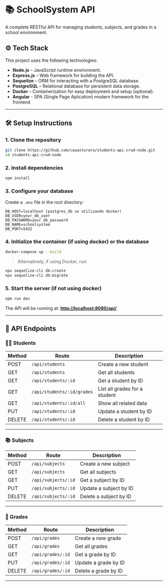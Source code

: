 
# 📚 SchoolSystem API

A complete RESTful API for managing students, subjects, and grades in a school environment.

## ⚙️ Tech Stack

This project uses the following technologies:

- **Node.js** – JavaScript runtime environment.
- **Express.js** – Web framework for building the API.
- **Sequelize** – ORM for interacting with a PostgreSQL database.
- **PostgreSQL** – Relational database for persistent data storage.
- **Docker** – Containerization for easy deployment and setup (optional).
- **Angular** - SPA (Single Page Aplication) modern framework for the frontend

---

## 🛠️ Setup Instructions

### 1. Clone the repository

```bash
git clone https://github.com/cauasturaro/students-api-crud-node.git
cd students-api-crud-node
````

### 2. Install dependencies

```bash
npm install
```

### 3. Configure your database

Create a `.env` file in the root directory:

```env
DB_HOST=localhost (postgres_db se utilizando docker)
DB_USER=your_db_user
DB_PASSWORD=your_db_password
DB_NAME=schoolsystem
DB_PORT=5432
```

### 4. Initialize the container (if using docker) or the database

```bash
docker-compose up --build
```

> Alternatively, if using Docker, run:

```bash
npx sequelize-cli db:create
npx sequelize-cli db:migrate
```

### 5. Start the server (if not using docker)

```bash
npm run dev
```

The API will be running at:
**[http://localhost:8080/api/](http://localhost:8080/api/)**

---
## 📡 API Endpoints

### 🧑‍🎓 Students

| Method | Route                         | Description                                |
|--------|-------------------------------|--------------------------------------------|
| POST   | `/api/students`               | Create a new student                       |
| GET    | `/api/students`               | Get all students                           |
| GET    | `/api/students/:id`           | Get a student by ID                        |
| GET    | `/api/students/:id/grades`    | List all grades for a student              |
| GET    | `/api/students/:id/all`       | Show all related data                      |
| PUT    | `/api/students/:id`           | Update a student by ID                     |
| DELETE | `/api/students/:id`           | Delete a student by ID                     |

---

### 📚 Subjects

| Method | Route                       | Description              |
|--------|-----------------------------|--------------------------|
| POST   | `/api/subjects`             | Create a new subject     |
| GET    | `/api/subjects`             | Get all subjects         |
| GET    | `/api/subjects/:id`         | Get a subject by ID      |
| PUT    | `/api/subjects/:id`         | Update a subject by ID   |
| DELETE | `/api/subjects/:id`         | Delete a subject by ID   |

---

### 📝 Grades

| Method | Route                    | Description              |
|--------|--------------------------|--------------------------|
| POST   | `/api/grades`            | Create a new grade       |
| GET    | `/api/grades`            | Get all grades           |
| GET    | `/api/grades/:id`        | Get a grade by ID        |
| PUT    | `/api/grades/:id`        | Update a grade by ID     |
| DELETE | `/api/grades/:id`        | Delete a grade by ID     |

---
